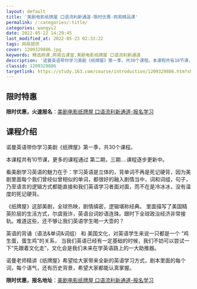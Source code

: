 ```yaml
---
layout: default
title: '美剧电影纸牌屋 口语流利新通道-限时优惠-网易精品课'
permalink: /:categories/:title/
categories: wangyi2
date: 2022-05-22 14:29:45
last_modified_at: 2022-05-23 02:33:22
tags: 网易提供
cover: 1209329886.jpg
keywords: 精选网课,网易云课堂,美剧电影纸牌屋 口语流利新通道
description: '诺曼英语带你学习美剧《纸牌屋》第一季，共30个课程。本课程共有10节课，更多的课程通过第二期，三期....课程逐步更新中'
classid: 1209329886
targetlink: https://study.163.com/course/introduction/1209329886.htm?share=1&shareId=1025206652&utm_campaign=share&utm_medium=iphoneShare&utm_source=&utm_u=1025206652
---
```


## 限时特惠

**限时优惠，火速报名**：[美剧电影纸牌屋 口语流利新通道-报名学习](https://study.163.com/course/introduction/1209329886.htm?share=1&shareId=1025206652&utm_campaign=share&utm_medium=iphoneShare&utm_source=&utm_u=1025206652)

## 课程介绍

诺曼英语带你学习美剧《纸牌屋》第一季，共30个课程。

本课程共有10节课，更多的课程通过 第二期，三期....课程逐步更新中。

看美剧学习英语的魅力在于：学习英语是立体的，背单词不再是死记硬背，因为美剧里面每个我们曾经似曾相似的单词，都很好的融入剧情当中，词和词组，句子，乃至语言的逻辑方式都能直接和我们英语学习者面对面，而不在是冷冰冰，没有温度的死记硬背。

《纸牌屋》这部美剧，全球热映，剧情缜密，逻辑堪称经典。 里面描写了美国精英阶层的生活方式，尔虞我诈，英语台词妙语连珠。跟时下全球政治经济非常接轨。难道这些，还不够让我们英语学生喝一大壶的？ 

英语的背诵（语法&单词&词组） 和 美国文化，对英语学生来说一只都是一个 “鸡生蛋，蛋生鸡”的关系， 当我们英语已经有一定基础的时候，我们不妨可以尝试一下“先跟着文化走”，文化会是我们未来在学英语路上的一大助推器。

诺曼老师精讲《纸牌屋》希望给大家带来全新的英语学习方式，剧本里面的每个词，每个语气，还有历史背景，希望大家都能认真掌握。

**限时优惠，报名地址**：[美剧电影纸牌屋 口语流利新通道-报名学习](https://study.163.com/course/introduction/1209329886.htm?share=1&shareId=1025206652&utm_campaign=share&utm_medium=iphoneShare&utm_source=&utm_u=1025206652)

